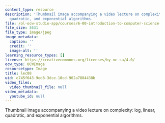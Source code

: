 ```yaml
---
content_type: resource
description: 'Thumbnail image accompanying a video lecture on complexity: log, linear,
  quadratic, and exponential algorithms.'
file: /ol-ocw-studio-app/courses/6-00-introduction-to-computer-science-and-programming-fall-2008/e745f6439ed83dce10cd902a7884438b_lec08.jpg
file_size: 3631
file_type: image/jpeg
image_metadata:
  caption: ''
  credit: ''
  image-alt: ''
learning_resource_types: []
license: https://creativecommons.org/licenses/by-nc-sa/4.0/
ocw_type: OCWImage
resourcetype: Image
title: lec08
uid: e745f643-9ed8-3dce-10cd-902a7884438b
video_files:
  video_thumbnail_file: null
video_metadata:
  youtube_id: null
---
```

Thumbnail image accompanying a video lecture on complexity: log, linear, quadratic, and exponential algorithms.